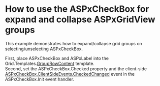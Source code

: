 # How to use the ASPxCheckBox for expand and collapse ASPxGridView groups


<p>This example demonstrates how to expand/collapse grid groups on selecting/unselecting ASPxCheckBox.</p><p>First, place ASPxCheckBox and ASPxLabel into the Grid.Templates.<a href="http://documentation.devexpress.com/#AspNet/DevExpressWebASPxGridViewGridViewTemplates_GroupRowContenttopic">GroupRowContent</a> template.<br />
Second, set the ASPxCheckBox.Checked property and the client-side <a href="http://documentation.devexpress.com/#AspNet/DevExpressWebASPxEditorsScriptsASPxClientCheckBox_CheckedChangedtopic">ASPxCheckBox.ClientSideEvents.CheckedChanged</a> event in the ASPxCheckBox.Init event handler.</p>

<br/>


